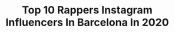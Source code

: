 ---
title: Top 10 Rappers Instagram Influencers In Barcelona In 2020
description: >-
  Find top rappers Instagram influencers in Barcelona in 2020. Most popular hashtags: #barcelona #rap #music #art.
platform: Instagram
profiles:
  - username: "pepegrillofreestyle"
    fullname: >-
      pepegrillofreestyle
    location: "Spain"
    followers: 235948
    engagement: 549
    commentsToLikes: 0.006395
    avatar: "https://scontent-ams4-1.cdninstagram.com/v/t51.2885-19/s320x320/89380822_239420443764419_5193277525777711104_n.jpg?_nc_ht=scontent-ams4-1.cdninstagram.com&_nc_ohc=os1NS0xGE2UAX-lcFCc&oh=f39910c077f68f5e46b5baa4162d7121&oe=5EBBC299"
    verified: false
    hashtags: "#batalasdefreestyle, #barcelona, #espa, #plazapicasso"
  - username: "cirilolucas"
    fullname: >-
      Cirilo!
    location: "Spain"
    followers: 19227
    engagement: 1284
    commentsToLikes: 0.019135
    avatar: "https://scontent-lhr8-1.cdninstagram.com/v/t51.2885-19/s320x320/49608788_379088952851736_6830899477151219712_n.jpg?_nc_ht=scontent-lhr8-1.cdninstagram.com&_nc_ohc=716zy9wMzyMAX_aEUDI&oh=1dcfcc27fb4fc51ab7319ef888f82395&oe=5EBAF43E"
    verified: false
    hashtags: "#spain, #buenosaires, #final, #island"
  - username: "pablo_pgj"
    fullname: >-
      PGJ
    location: "Spain"
    followers: 6976
    engagement: 1761
    commentsToLikes: 0.054693
    avatar: "https://scontent-ams4-1.cdninstagram.com/v/t51.2885-19/s320x320/65189286_2085837151720773_51069123949494272_n.jpg?_nc_ht=scontent-ams4-1.cdninstagram.com&_nc_ohc=2ObAkTssfmwAX-rgrtu&oh=32fb25645d5431ed7a01f8bf969568bf&oe=5EA363CF"
    verified: false
    hashtags: "#sinplomo98, #desayunandoproblemas, #asturias, #barcelona"
  - username: "theblkswn4u"
    fullname: >-
      BLKSWN 👐🏿
    location: "Spain"
    followers: 11388
    engagement: 669
    commentsToLikes: 0.043050
    avatar: "https://scontent-amt2-1.cdninstagram.com/v/t51.2885-19/s320x320/83106563_2504887139768582_3114781905933828096_n.jpg?_nc_ht=scontent-amt2-1.cdninstagram.com&_nc_ohc=oIymzijInMcAX_xi7ud&oh=c5a101b8c30d445e094e1beaf4158833&oe=5EB9FA24"
    verified: false
    hashtags: "#espa, #rap, #milano, #spring"
  - username: "_dvbit"
    fullname: >-
      Dubit aka Simpson Boy
    location: "Spain"
    followers: 37503
    engagement: 690
    commentsToLikes: 0.009951
    avatar: "https://scontent-lhr8-1.cdninstagram.com/v/t51.2885-19/s320x320/14156644_285323015193340_1484806125_a.jpg?_nc_ht=scontent-lhr8-1.cdninstagram.com&_nc_ohc=Z3PTRXVOpkIAX9M5l7X&oh=366df04330071e4a39fc5a157efabed2&oe=5EB9BEAB"
    verified: false
    hashtags: "#bmxgirl, #crankflip, #cartoon, #flybikes"
  - username: "mer_165"
    fullname: >-
      MER_165
    location: "Spain"
    followers: 5321
    engagement: 538
    commentsToLikes: 0.052627
    avatar: "https://scontent-amt2-1.cdninstagram.com/v/t51.2885-19/s320x320/14574173_661695573998776_5168505640473067520_a.jpg?_nc_ht=scontent-amt2-1.cdninstagram.com&_nc_ohc=suSn0T2NICcAX_4_N0D&oh=81e842852a72de15241339b943420bcc&oe=5EB36157"
    verified: false
    hashtags: "#colors, #streetstyle, #bcn, #birthday"
  - username: "thegoatbcn"
    fullname: >-
      The Goat Barcelona
    location: "Spain"
    followers: 10983
    engagement: 801
    commentsToLikes: 0.008612
    avatar: "https://scontent-ams4-1.cdninstagram.com/v/t51.2885-19/s320x320/60220677_1062569857287267_3609677282211266560_n.jpg?_nc_ht=scontent-ams4-1.cdninstagram.com&_nc_ohc=12FSPK3cvzYAX_s6vVJ&oh=a6f41bf64caf720b42dda3492b4faa95&oe=5EB8889F"
    verified: false
    hashtags: "#livetosmoke, #ganja, #cannabiscommunity, #smokemedia"
  - username: "deivithmadrid"
    fullname: >-
      DAVID MADRID
    location: "Spain"
    followers: 11157
    engagement: 549
    commentsToLikes: 0.046396
    avatar: "https://scontent-amt2-1.cdninstagram.com/v/t51.2885-19/s320x320/65219163_445513152914673_2523797455431008256_n.jpg?_nc_ht=scontent-amt2-1.cdninstagram.com&_nc_ohc=r5W0BIrAUZcAX80a7zN&oh=6371b173fc62d52de1bfb1438cbaaecf&oe=5EB7632B"
    verified: false
    hashtags: "#outfit, #streetstyle, #ricosuaveyatusabe, #iambeckyg"
  - username: "pielroja_oficial"
    fullname: >-
      Pielroja
    location: "Spain"
    followers: 10206
    engagement: 339
    commentsToLikes: 0.048641
    avatar: "https://scontent-amt2-1.cdninstagram.com/v/t51.2885-19/s320x320/77418958_500710727211638_217317811804962816_n.jpg?_nc_ht=scontent-amt2-1.cdninstagram.com&_nc_ohc=1wjwF8pjqkQAX-gxmQT&oh=6a0750912ac79b4071c59905a0ad72e8&oe=5EB61E51"
    verified: false
    hashtags: "#vicdeal, #peche, #originaljuan, #jungladecemento"
  - username: "indirozie"
    fullname: >-
      ⚔️ 𝕴𝖓𝖉𝖎𝖌𝖔 𝕽𝖔𝖟𝖊 ⚔️
    location: "Spain"
    followers: 6437
    engagement: 463
    commentsToLikes: 0.050663
    avatar: "https://scontent-lhr8-1.cdninstagram.com/v/t51.2885-19/s320x320/67753421_1443840075774517_8022524624279437312_n.jpg?_nc_ht=scontent-lhr8-1.cdninstagram.com&_nc_ohc=2wnqCQp2d3UAX_LEP_n&oh=f4347dbf63c53831dc30b54e58d76e3d&oe=5EBD666B"
    verified: false
    hashtags: "#girls, #popartist, #indigoroze, #music"
---